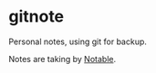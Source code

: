 # gitnote

Personal notes, using git for backup.

Notes are taking by [Notable](https://github.com/notable/notable).

